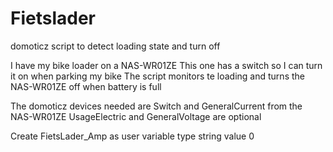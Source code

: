 # Fietslader
domoticz script to detect loading state and  turn off

I have my bike loader on a NAS-WR01ZE
This one has a switch so I can turn it on when parking my bike
The script monitors te loading and turns the NAS-WR01ZE off when battery is full 

The domoticz devices needed are Switch and GeneralCurrent from the NAS-WR01ZE
UsageElectric and GeneralVoltage are optional

Create FietsLader_Amp as user variable type string value 0
